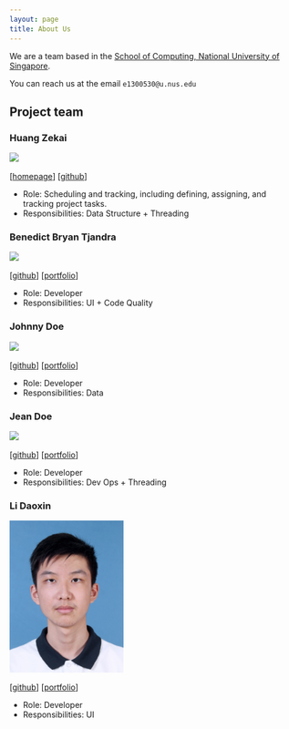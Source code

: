 ```yaml
---
layout: page
title: About Us
---
```


We are a team based in the [School of Computing, National University of Singapore](https://www.comp.nus.edu.sg).

You can reach us at the email `e1300530@u.nus.edu`

## Project team

### Huang Zekai

<img src="images/hzk-lab.png" width="200px">

[[homepage](https://www.linkedin.com/in/zekai-huang-23213b28b)]
[[github](https://github.com/hzk-lab)]

* Role: Scheduling and tracking, including defining, assigning, and tracking project tasks.
* Responsibilities: Data Structure + Threading

### Benedict Bryan Tjandra

<img src="images/bryantjandra.png" width="200px">

[[github](http://github.com/bryantjandra)]
[[portfolio](team/bryantjandra.md)]

* Role: Developer
* Responsibilities: UI + Code Quality

### Johnny Doe

<img src="images/johndoe.png" width="200px">

[[github](http://github.com/johndoe)] [[portfolio](team/johndoe.md)]

* Role: Developer
* Responsibilities: Data

### Jean Doe

<img src="images/johndoe.png" width="200px">

[[github](http://github.com/johndoe)]
[[portfolio](team/johndoe.md)]

* Role: Developer
* Responsibilities: Dev Ops + Threading

### Li Daoxin

<img src="images/prog_neuro_com.png" width="200px">

[[github](https://github.com/Prog-Neuro-Com)]
[[portfolio](team/prog_neuro_com.md)]

* Role: Developer
* Responsibilities: UI
